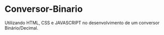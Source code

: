 # Conversor-Binario
 Utilizando HTML, CSS e JAVASCRIPT no desenvolvimento de um conversor Binário/Decimal.
